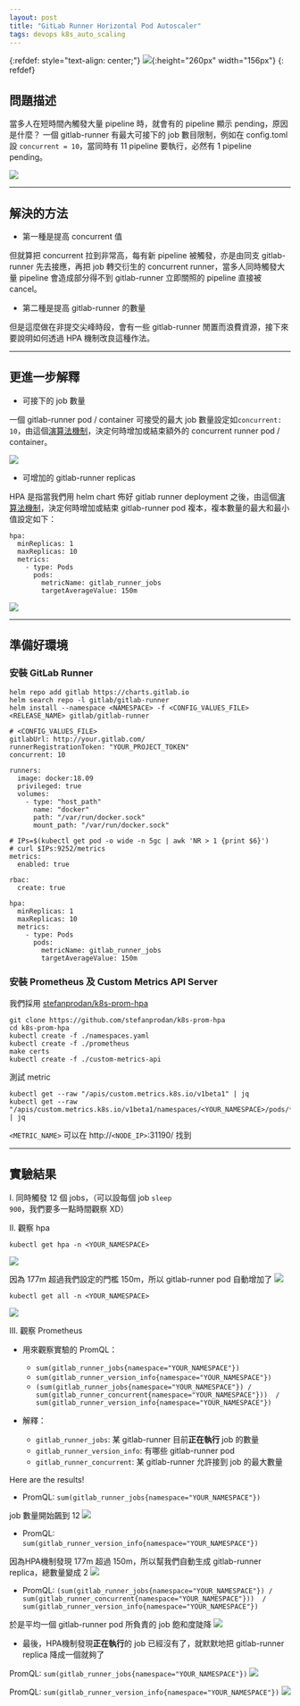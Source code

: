 ```yaml
---
layout: post
title: "GitLab Runner Horizontal Pod Autoscaler"
tags: devops k8s_auto_scaling
---
```


{:refdef: style="text-align: center;"}
![](../../../assets/auto_scaling/gr_.png){:height="260px" width="156px"}
{: refdef}

## 問題描述
當多人在短時間內觸發大量 pipeline 時，就會有的 pipeline 顯示 pending，原因是什麼？ 一個 gitlab-runner 有最大可接下的 job 數目限制，例如在 config.toml 設 ``concurrent = 10``，當同時有 11 pipeline 要執行，必然有 1 pipeline pending。

![](../../../assets/auto_scaling/gr_1.png)

---

## 解決的方法
* 第一種是提高 concurrent 值

但就算把 concurrent 拉到非常高，每有新 pipeline 被觸發，亦是由同支 gitlab-runner 先去接應，再把 job 轉交衍生的 concurrent runner，當多人同時觸發大量 pipeline 會造成部分得不到 gitlab-runner 立即關照的 pipeline 直接被 cancel。

* 第二種是提高 gitlab-runner 的數量

但是這麼做在非提交尖峰時段，會有一些 gitlab-runner 閒置而浪費資源，接下來要說明如何透過 HPA 機制改良這種作法。

---

## 更進一步解釋
* 可接下的 job 數量 

一個 gitlab-runner pod / container 可接受的最大 job 數量設定如``concurrent: 10``，由這個[演算法機制](https://docs.gitlab.com/runner/configuration/autoscale.html#autoscaling-algorithm-and-parameters)，決定何時增加或結束額外的 concurrent runner pod / container。

![](../../../assets/auto_scaling/gr_2.png)
* 可增加的 gitlab-runner replicas 

HPA 是指當我們用 helm chart 佈好 gitlab runner deployment 之後，由這個[演算法機制](https://kubernetes.io/docs/tasks/run-application/horizontal-pod-autoscale/#algorithm-details)，決定何時增加或結束 gitlab-runner pod 複本，複本數量的最大和最小值設定如下：

```
hpa:
  minReplicas: 1
  maxReplicas: 10
  metrics:
    - type: Pods
      pods:
        metricName: gitlab_runner_jobs
        targetAverageValue: 150m
```
![](../../../assets/auto_scaling/gr_3.png)

---

## 準備好環境
### 安裝 GitLab Runner

```
helm repo add gitlab https://charts.gitlab.io
helm search repo -l gitlab/gitlab-runner
helm install --namespace <NAMESPACE> -f <CONFIG_VALUES_FILE> <RELEASE_NAME> gitlab/gitlab-runner
```

```
# <CONFIG_VALUES_FILE>
gitlabUrl: http://your.gitlab.com/
runnerRegistrationToken: "YOUR_PROJECT_TOKEN"
concurrent: 10

runners:
  image: docker:18.09
  privileged: true
  volumes:
    - type: "host_path"
      name: "docker"
      path: "/var/run/docker.sock"
      mount_path: "/var/run/docker.sock"

# IPs=$(kubectl get pod -o wide -n 5gc | awk 'NR > 1 {print $6}')
# curl $IPs:9252/metrics
metrics:
  enabled: true

rbac:
  create: true

hpa:
  minReplicas: 1
  maxReplicas: 10
  metrics:
    - type: Pods
      pods:
        metricName: gitlab_runner_jobs
        targetAverageValue: 150m
```

### 安裝 Prometheus 及 Custom Metrics API Server
我們採用 [stefanprodan/k8s-prom-hpa](https://github.com/stefanprodan/k8s-prom-hpa)

```
git clone https://github.com/stefanprodan/k8s-prom-hpa
cd k8s-prom-hpa
kubectl create -f ./namespaces.yaml
kubectl create -f ./prometheus
make certs
kubectl create -f ./custom-metrics-api
```

測試 metric

```
kubectl get --raw "/apis/custom.metrics.k8s.io/v1beta1" | jq
kubectl get --raw "/apis/custom.metrics.k8s.io/v1beta1/namespaces/<YOUR_NAMESPACE>/pods/*/<METRIC_NAME>" | jq
```

```<METRIC_NAME>``` 可以在 http://```<NODE_IP>```:31190/ 找到

---

## 實驗結果

I. 同時觸發 12 個 jobs，（可以設每個 job ```sleep 900```，我們要多一點時間觀察 XD）

II. 觀察 hpa

```
kubectl get hpa -n <YOUR_NAMESPACE>
```
![](../../../assets/auto_scaling/gr_4.png)

因為 177m 超過我們設定的門檻 150m，所以 gitlab-runner pod 自動增加了
![](../../../assets/auto_scaling/gr_5.png)
```
kubectl get all -n <YOUR_NAMESPACE>
```
![](../../../assets/auto_scaling/gr_6.png)

III. 觀察 Prometheus

* 用來觀察實驗的 PromQL：
  * ``sum(gitlab_runner_jobs{namespace="YOUR_NAMESPACE"})``
  * ``sum(gitlab_runner_version_info{namespace="YOUR_NAMESPACE"})``
  * ``(sum(gitlab_runner_jobs{namespace="YOUR_NAMESPACE"}) / sum(gitlab_runner_concurrent{namespace="YOUR_NAMESPACE"}))  /  sum(gitlab_runner_version_info{namespace="YOUR_NAMESPACE"})``

* 解釋：
  * ``gitlab_runner_jobs``: 某 gitlab-runner 目前**正在執行** job 的數量
  * ``gitlab_runner_version_info``: 有哪些 gitlab-runner pod
  * ``gitlab_runner_concurrent``: 某 gitlab-runner 允許接到 job 的最大數量 

Here are the results!

* PromQL: ``sum(gitlab_runner_jobs{namespace="YOUR_NAMESPACE"})``

job 數量開始飆到 12
![](../../../assets/auto_scaling/gr_7.png)
* PromQL: ``sum(gitlab_runner_version_info{namespace="YOUR_NAMESPACE"})``

因為HPA機制發現 177m 超過 150m，所以幫我們自動生成 gitlab-runner replica，總數量變成 2
![](../../../assets/auto_scaling/gr_8.png)
* PromQL: ``(sum(gitlab_runner_jobs{namespace="YOUR_NAMESPACE"}) / sum(gitlab_runner_concurrent{namespace="YOUR_NAMESPACE"}))  /  sum(gitlab_runner_version_info{namespace="YOUR_NAMESPACE"})``

於是平均一個 gitlab-runner pod 所負責的 job 飽和度陡降
![](../../../assets/auto_scaling/gr_9.png)
* 最後，HPA機制發現**正在執行**的 job 已經沒有了，就默默地把 gitlab-runner replica 降成一個就夠了

PromQL: ``sum(gitlab_runner_jobs{namespace="YOUR_NAMESPACE"})``
![](../../../assets/auto_scaling/gr_10.png)

PromQL: ``sum(gitlab_runner_version_info{namespace="YOUR_NAMESPACE"})``
![](../../../assets/auto_scaling/gr_11.png)


